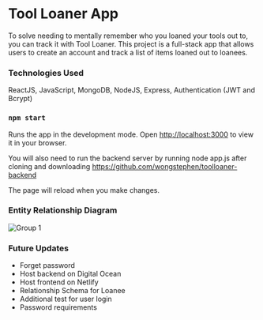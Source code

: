 # Tool Loaner App

To solve needing to mentally remember who you loaned your tools out to, you can track it with Tool Loaner. 
This project is a full-stack app that allows users to create an account and track a list of items loaned out to loanees. 

### Technologies Used

ReactJS, JavaScript, MongoDB, NodeJS, Express, Authentication (JWT and Bcrypt)

### `npm start`

Runs the app in the development mode.
Open [http://localhost:3000](http://localhost:3000) to view it in your browser.

You will also need to run the backend server by running node app.js after cloning and downloading https://github.com/wongstephen/toolloaner-backend

The page will reload when you make changes.

### Entity Relationship Diagram
![Group 1](https://user-images.githubusercontent.com/20288105/190870869-642f60a7-70ab-4828-b164-0234d8359904.png)

### Future Updates
- Forget password
- Host backend on Digital Ocean
- Host frontend on Netlify
- Relationship Schema for Loanee
- Additional test for user login
- Password requirements
